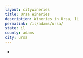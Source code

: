 ```yaml
---
layout: citywineries
title: Ursa Wineries
description: Wineries in Ursa, IL
permalink: /il/adams/ursa/
state: il
county: adams
city: ursa
---
```

-
